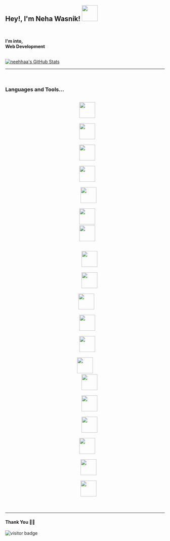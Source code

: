 <h2>Hey!, I'm Neha Wasnik! <img src="https://media.giphy.com/media/12oufCB0MyZ1Go/giphy.gif" width="50"></h2>
<br/>

**I'm into,**
<br/>
**Web Development**

<br/>
<a href="https://github.com/neehhaa">
  <img src="https://github-readme-stats.vercel.app/api?username=neehhaa&show_icons=true" alt="neehhaa's GitHub Stats" />
</a>
<br />

*************

<br />

### Languages and Tools...

<p align="center">

  
    
<code>
  <a href="https://www.oracle.com/java/" target="_blank"><img height="50" src="https://www.vectorlogo.zone/logos/java/java-horizontal.svg"></a>
</code>

<code>
  <a href="https://www.oracle.com/java/" target="_blank"><img height="50" src="https://www.vectorlogo.zone/logos/python/python-ar21.svg"></a>
</code>
  
<code>
  <a href="https://www.oracle.com/java/" target="_blank"><img height="50" src="https://www.vectorlogo.zone/logos/w3_html5/w3_html5-ar21.svg"></a>
</code>

  
<code>
  <a href="https://www.oracle.com/java/" target="_blank"><img height="50" src="https://www.vectorlogo.zone/logos/w3_css/w3_css-ar21.svg"></a>
</code>

<code>
   <a href="https://cdnlogo.com/logo/javascript_70428.html"><img height="50" src="https://cdn.cdnlogo.com/logos/j/69/javascript.svg"></a>
</code>
  
<code>
  <a href="https://www.oracle.com/java/" target="_blank"><img height="50" src="https://www.vectorlogo.zone/logos/djangoproject/djangoproject-ar21.svg"></a></code>
  
<code>
  <a href="https://www.oracle.com/java/" target="_blank"><img height="50" src="https://www.vectorlogo.zone/logos/usepanda/usepanda-ar21.svg"></a>
</code>
  

  
</p>

<p align="center">

  
<code>
    <a href="https://www.python.org/" target="_blank"><img height="50" src="https://www.vectorlogo.zone/logos/oracle/oracle-ar21.svg"></a>
</code>
  
  
<code>
    <a href="https://www.python.org/" target="_blank"><img height="50" src="https://www.vectorlogo.zone/logos/mysql/mysql-horizontal.svg"></a>
</code>
  
<code>
 <a href="https://www.oracle.com/java/" target="_blank"><img height="50" src="https://www.vectorlogo.zone/logos/mongodb/mongodb-ar21.svg"></a>
</code>
  

  
<code>
  <a href="https://www.linux.org/" target="_blank"><img height="50" src="https://www.vectorlogo.zone/logos/php/php-ar21.svg"></a>
</code>
  
<code>
  <a href="https://www.python.org/" target="_blank"><img height="50" src="https://www.vectorlogo.zone/logos/reactjs/reactjs-ar21.svg"></a>
</code>  
  
</p>  
  
<p align="center"
<code>
    <a href="https://www.python.org/" target="_blank"><img height="50" src="https://www.vectorlogo.zone/logos/linux/linux-ar21.svg"></a>
</code>
  
<code>
    <a href="https://www.python.org/" target="_blank"><img height="50" src="https://www.vectorlogo.zone/logos/visualstudio_code/visualstudio_code-ar21.svg"></a>
</code>
<code>
    <a href="https://www.python.org/" target="_blank"><img height="50" src="https://www.vectorlogo.zone/logos/git-scm/git-scm-ar21.svg"></a>
</code>
  
<code>
    <a href="https://www.python.org/" target="_blank"><img height="50" src="https://www.vectorlogo.zone/logos/github/github-ar21.svg"></a>
</code>  
<code>
  <a href="https://cdnlogo.com/logo/pycharm_36383.html"><img height="50"src="https://cdn.cdnlogo.com/logos/p/22/pycharm.svg"></a>
</code>  
<code>
   <a href="https://cdnlogo.com/logo/intellij-idea_36680.html"><img height="50" src="https://cdn.cdnlogo.com/logos/i/95/intellij-idea.svg"></a>
</code>

<code>
   <a href="https://cdnlogo.com/logo/eclipse_41470.html"><img height="50" src="https://cdn.cdnlogo.com/logos/e/57/eclipse.svg"></a>
</code>
<br/><br/>
</p>

***********************************

#### Thank You 🙏🏼

<p>
<img src="https://visitor-badge.laobi.icu/badge?page_id=neehhaa" alt="visitor badge"/>
</p>
